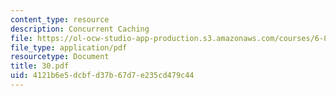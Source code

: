 ```yaml
---
content_type: resource
description: Concurrent Caching
file: https://ol-ocw-studio-app-production.s3.amazonaws.com/courses/6-826-principles-of-computer-systems-spring-2002/4121b6e5dcbfd37b67d7e235cd479c44_30.pdf
file_type: application/pdf
resourcetype: Document
title: 30.pdf
uid: 4121b6e5-dcbf-d37b-67d7-e235cd479c44
---
```

